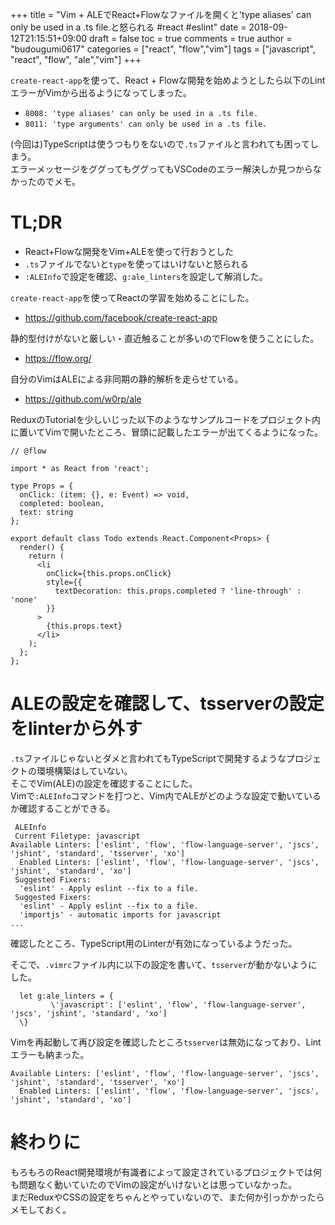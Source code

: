 +++
title = "Vim + ALEでReact+Flowなファイルを開くと'type aliases' can only be used in a .ts file.と怒られる #react #eslint"
date = 2018-09-12T21:15:51+09:00
draft = false
toc = true
comments = true
author = "budougumi0617"
categories = ["react", "flow","vim"]
tags = ["javascript", "react", "flow", "ale","vim"]
+++


`create-react-app`を使って、React + Flowな開発を始めようとしたら以下のLintエラーがVimから出るようになってしまった。

- `8008: 'type aliases' can only be used in a .ts file.`
- `8011: 'type arguments' can only be used in a .ts file.`

(今回は)TypeScriptは使うつもりをないので`.ts`ファイルと言われても困ってしまう。  
エラーメッセージをググってもググってもVSCodeのエラー解決しか見つからなかったのでメモ。

<!--more-->

# TL;DR
- React+Flowな開発をVim+ALEを使って行おうとした
- `.ts`ファイルでないと`type`を使ってはいけないと怒られる
- `:ALEInfo`で設定を確認、`g:ale_linters`を設定して解消した。

`create-react-app`を使ってReactの学習を始めることにした。  

- https://github.com/facebook/create-react-app

静的型付けがないと厳しい・直近触ることが多いのでFlowを使うことにした。

- https://flow.org/

自分のVimはALEによる非同期の静的解析を走らせている。

- https://github.com/w0rp/ale

ReduxのTutorialを少しいじった以下のようなサンプルコードをプロジェクト内に置いてVimで開いたところ、冒頭に記載したエラーが出てくるようになった。

```react
// @flow

import * as React from 'react';

type Props = {
  onClick: (item: {}, e: Event) => void,
  completed: boolean,
  text: string
};

export default class Todo extends React.Component<Props> {
  render() {
    return (
      <li
        onClick={this.props.onClick}
        style={{
          textDecoration: this.props.completed ? 'line-through' : 'none'
        }}
      >
        {this.props.text}
      </li>
    );
  };
};
```

# ALEの設定を確認して、tsserverの設定をlinterから外す

`.ts`ファイルじゃないとダメと言われてもTypeScriptで開発するようなプロジェクトの環境構築はしていない。  
そこでVim(ALE)の設定を確認することにした。  
Vimで`:ALEInfo`コマンドを打つと、Vim内でALEがどのような設定で動いているか確認することができる。

```
 ALEInfo
 Current Filetype: javascript
Available Linters: ['eslint', 'flow', 'flow-language-server', 'jscs', 'jshint', 'standard', 'tsserver', 'xo']
  Enabled Linters: ['eslint', 'flow', 'flow-language-server', 'jscs', 'jshint', 'standard', 'xo']
 Suggested Fixers:
  'eslint' - Apply eslint --fix to a file.
 Suggested Fixers:
  'eslint' - Apply eslint --fix to a file.
  'importjs' - automatic imports for javascript
...
```

確認したところ、TypeScript用のLinterが有効になっているようだった。

そこで、`.vimrc`ファイル内に以下の設定を書いて、`tsserver`が動かないようにした。
```vimrc
  let g:ale_linters = {
         \'javascript': ['eslint', 'flow', 'flow-language-server', 'jscs', 'jshint', 'standard', 'xo']
  \}
```

Vimを再起動して再び設定を確認したところ`tsserver`は無効になっており、Lintエラーも納まった。


```
Available Linters: ['eslint', 'flow', 'flow-language-server', 'jscs', 'jshint', 'standard', 'tsserver', 'xo']
  Enabled Linters: ['eslint', 'flow', 'flow-language-server', 'jscs', 'jshint', 'standard', 'xo']
```


# 終わりに
もろもろのReact開発環境が有識者によって設定されているプロジェクトでは何も問題なく動いていたのでVimの設定がいけないとは思っていなかった。  
まだReduxやCSSの設定をちゃんとやっていないので、また何か引っかかったらメモしておく。
